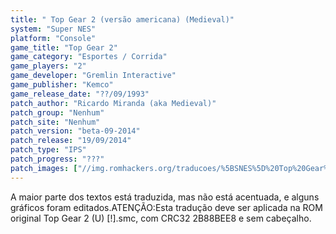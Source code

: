 ```yaml
---
title: " Top Gear 2 (versão americana) (Medieval)"
system: "Super NES"
platform: "Console"
game_title: "Top Gear 2"
game_category: "Esportes / Corrida"
game_players: "2"
game_developer: "Gremlin Interactive"
game_publisher: "Kemco"
game_release_date: "??/09/1993"
patch_author: "Ricardo Miranda (aka Medieval)"
patch_group: "Nenhum"
patch_site: "Nenhum"
patch_version: "beta-09-2014"
patch_release: "19/09/2014"
patch_type: "IPS"
patch_progress: "???"
patch_images: ["//img.romhackers.org/traducoes/%5BSNES%5D%20Top%20Gear%202%20-%20U%20-%20Medieval%20-%201.png","//img.romhackers.org/traducoes/%5BSNES%5D%20Top%20Gear%202%20-%20U%20-%20Medieval%20-%202.png","//img.romhackers.org/traducoes/%5BSNES%5D%20Top%20Gear%202%20-%20U%20-%20Medieval%20-%203.png"]
---
```

A maior parte dos textos está traduzida, mas não está acentuada, e alguns gráficos foram editados.ATENÇÃO:Esta tradução deve ser aplicada na ROM original Top Gear 2 (U) [!].smc, com CRC32 2B88BEE8 e sem cabeçalho.